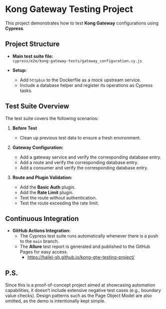 # Kong Gateway Testing Project

This project demonstrates how to test **Kong Gateway** configurations using **Cypress**.

## Project Structure

- **Main test suite file:**  
  `cypress/e2e/kong-gateway-tests/gateway_configuration.cy.js`

- **Setup:**
  - Add `httpbin` to the Dockerfile as a mock upstream service.
  - Include a database helper and register its operations as Cypress tasks.

## Test Suite Overview

The test suite covers the following scenarios:
1. **Before Test**
   - Clean up previous test data to ensure a fresh environment.

2. **Gateway Configuration:**
   - Add a gateway service and verify the corresponding database entry.
   - Add a route and verify the corresponding database entry.
   - Add a consumer and verify the corresponding database entry.

3. **Route and Plugin Validation:**
   - Add the **Basic Auth** plugin.
   - Add the **Rate Limit** plugin.
   - Test the route without authentication.
   - Test the route exceeding the rate limit.

## Continuous Integration

- **GitHub Actions Integration:**
  - The Cypress test suite runs automatically whenever there is a push to the `main` branch.
  - The **Allure** test report is generated and published to the GitHub Pages for easy access.
    - https://hailei-sh.github.io/kong-gtw-testing-project/

## P.S.
Since this is a proof-of-concept project aimed at showcasing automation capabilities, it doesn’t include extensive negative test cases (e.g., boundary value checks). Design patterns such as the Page Object Model are also omitted, as the demo is intentionally kept simple.
